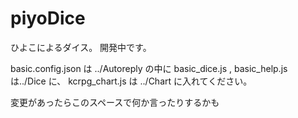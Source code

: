 ﻿# piyoDice
ひよこによるダイス。
開発中です。

basic.config.json は ../Autoreply の中に
basic_dice.js , basic_help.js は../Dice に、
kcrpg_chart.js は ../Chart に入れてください。

変更があったらこのスペースで何か言ったりするかも